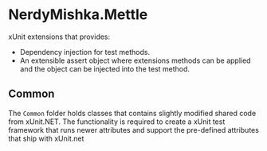 # NerdyMishka.Mettle

xUnit extensions that provides:

- Dependency injection for test methods.
- An extensible assert object where extensions methods can be applied
  and the object can be injected into the test method.

## Common 

The `Common` folder holds classes that contains slightly 
modified shared code from xUnit.NET.  The functionality
is required to create a xUnit test framework that runs
newer attributes and support the pre-defined attributes
that ship with xUnit.net 